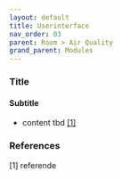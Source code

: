 ```yaml
---
layout: default
title: Userinterface
nav_order: 03
parent: Room > Air Quality
grand_parent: Modules
---
```


### Title
#### Subtitle
- content tbd <a href="#referencename">[1]</a>

### References
<a id="referencename">[1]</a> referende <br>